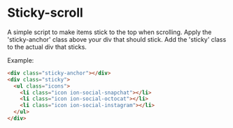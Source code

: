 # Sticky-scroll

A simple script to make items stick to the top when scrolling.
Apply the 'sticky-anchor' class above your div that should stick. 
Add the 'sticky' class to the actual div that sticks. 

Example:

```HTML
<div class="sticky-anchor"></div>
<div class="sticky">
  <ul class="icons">
    <li class="icon ion-social-snapchat"></li>
    <li class="icon ion-social-octocat"></li>
    <li class="icon ion-social-instagram"></li>
  </ul> 
</div>
```